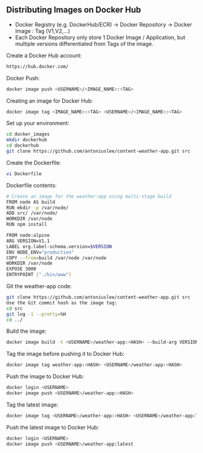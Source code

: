## Distributing Images on Docker Hub

- Docker Registry (e.g. DockerHub/ECR) -> Docker Repository -> Docker Image : Tag (V1,V2,...)
- Each Docker Repository only store 1 Docker Image / Application, but multiple versions differentiated from Tags of the image.

Create a Docker Hub account:
```bash
https://hub.docker.com/
```

Docker Push:
```bash
docker image push <USERNAME>/<IMAGE_NAME>:<TAG>
```

Creating an image for Docker Hub:
```bash
docker image tag <IMAGE_NAME>:<TAG> <USERNAME>/<IMAGE_NAME>:<TAG>
```

Set up your environment:
```bash
cd docker_images
mkdir dockerhub
cd dockerhub
git clone https://github.com/antoniuslee/content-weather-app.git src
```
 
Create the Dockerfile:
```bash
vi Dockerfile
```

Dockerfile contents:
```bash
# Create an image for the weather-app using multi-stage build
FROM node AS build
RUN mkdir -p /var/node/
ADD src/ /var/node/
WORKDIR /var/node
RUN npm install

FROM node:alpine
ARG VERSION=V1.1
LABEL org.label-schema.version=$VERSION
ENV NODE_ENV="production"
COPY --from=build /var/node /var/node
WORKDIR /var/node
EXPOSE 3000
ENTRYPOINT ["./bin/www"]
```

Git the weather-app code:
```bash
git clone https://github.com/antoniuslee/content-weather-app.git src
Use the Git commit hash as the image tag:
cd src
git log -1 --pretty=%H
cd ../
```

Build the image:
```bash
docker image build -t <USERNAME>/weather-app:<HASH> --build-arg VERSION=1.5 .
```

Tag the image before pushing it to Docker Hub:
```bash
docker image tag weather-app:<HASH> <USERNAME>/weather-app:<HASH>
```

Push the image to Docker Hub:
```bash
docker login <USERNAME>
docker image push <USERNAME>/weather-app:<HASH>
```

Tag the latest image:
```bash
docker image tag <USERNAME>/weather-app:<HASH> <USERNAME>/weather-app:latest
```

Push the latest image to Docker Hub:
```bash
docker login <USERNAME>
docker image push <USERNAME>/weather-app:latest
```
